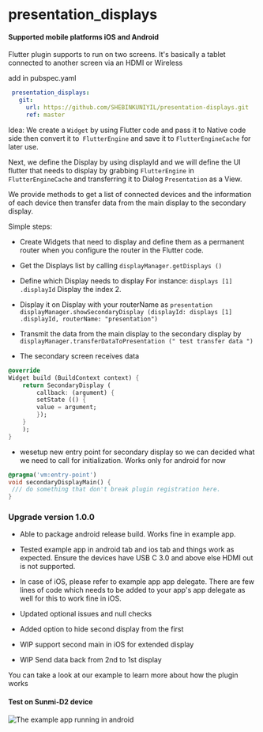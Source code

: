 # presentation_displays

#### Supported mobile platforms iOS and Android

Flutter plugin supports to run on two screens. It's basically a tablet connected to another screen via an HDMI or Wireless

 add in pubspec.yaml
 ```yaml
  presentation_displays: 
    git:
      url: https://github.com/SHEBINKUNIYIL/presentation-displays.git
      ref: master
```


Idea: We create a `Widget` by using Flutter code and pass it to Native code side then convert it to` FlutterEngine` and save it to `FlutterEngineCache` for later use.

Next, we define the Display by using displayId and we will define the UI flutter that needs to display by grabbing `FlutterEngine` in `FlutterEngineCache` and transferring it to Dialog `Presentation` as a View.

We provide methods to get a list of connected devices and the information of each device then transfer data from the main display to the secondary display.

Simple steps:

- Create Widgets that need to display and define them as a permanent router when you configure the router in the Flutter code.

- Get the Displays list by calling `displayManager.getDisplays ()`

- Define which Display needs to display
For instance: `displays [1] .displayId` Display the index 2.

- Display it on Display with your routerName as `presentation` `displayManager.showSecondaryDisplay (displayId: displays [1] .displayId, routerName: "presentation") `

- Transmit the data from the main display to the secondary display by `displayManager.transferDataToPresentation (" test transfer data ")`
- The secondary screen receives data

```dart
@override
Widget build (BuildContext context) {
    return SecondaryDisplay (
        callback: (argument) {
        setState (() {
        value = argument;
        });
    }
    );
}
```
- wesetup new entry point for secondary display so we can decided what we need to call for initialization. Works only for android for now
```dart
@pragma('vm:entry-point')
void secondaryDisplayMain() {
 /// do something that don't break plugin registration here.
}
```
### Upgrade version 1.0.0

- Able to package android release build. Works fine in example app.

- Tested example app in android tab and ios tab and things work as expected. Ensure the devices have USB C 3.0 and above else HDMI out is not supported.

- In case of iOS, please refer to example app app delegate. There are few lines of code which needs to be added to your app's app delegate as well for this to work fine in iOS.

- Updated optional issues and null checks

- Added option to hide second display from the first

- WIP support second main in iOS for extended display

- WIP Send data back from 2nd to 1st display

You can take a look at our example to learn more about how the plugin works

#### Test on Sunmi-D2 device

![The example app running in android](https://github.com/VNAPNIC/presentation-displays/blob/master/Sequence_small.gif?raw=true)

